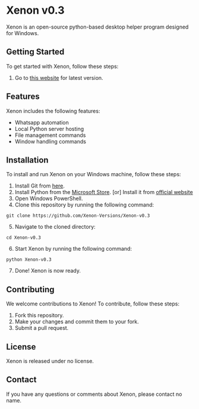 # Xenon v0.3

Xenon is an open-source python-based desktop helper program designed for Windows.

## Getting Started

To get started with Xenon, follow these steps:

1. Go to [this website](https://hostserver001.github.io/xenon.web) for latest version.

## Features

Xenon includes the following features:

- Whatsapp automation
- Local Python server hosting
- File management commands
- Window handling commands

## Installation

To install and run Xenon on your Windows machine, follow these steps:

1. Install Git from [here](https://github.com/git-for-windows/git/releases/download/v2.40.0.windows.1/Git-2.40.0-64-bit.exe).
2. Install Python from the [Microsoft Store](https://www.microsoft.com/en-us/p/python-39/9p7qfqmjrfp7?rtc=1&activetab=pivot:overviewtab).
[or]
Install it from [official website](https://www.python.org/downloads/)
4. Open Windows PowerShell.
5. Clone this repository by running the following command:

<pre><code>git clone https://github.com/Xenon-Versions/Xenon-v0.3</code></pre>

5. Navigate to the cloned directory:

<pre><code>cd Xenon-v0.3</code></pre>

6. Start Xenon by running the following command:

<pre><code>python Xenon-v0.3</code></pre>

7. Done! Xenon is now ready.

## Contributing

We welcome contributions to Xenon! To contribute, follow these steps:

1. Fork this repository.
2. Make your changes and commit them to your fork.
3. Submit a pull request.

## License

Xenon is released under no license.

## Contact

If you have any questions or comments about Xenon, please contact no name.
